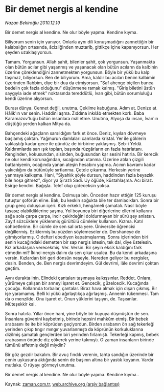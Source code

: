 # Bir demet nergis al kendine

*Nazan Bekiroğlu 2010.12.19*

<td class="columnist-detail">
<p>Bir demet nergis al kendine. Ne olur böyle yapma. Kendine kıyma.</p>
<p>
<div id="haberMetinDiv">
<p>Biliyorum senin için yanıyor. Onlarla aynı dili konuşmadığını zannettiğin bir kalabalığın ortasında, âcizliğinden muztarib, gittikçe içine kapanıyorsun. Her şeyden uzaklaşıyorsun.
<p>Tamam. Yorgunsun. Allah şahit, bilenler şahit, çok yorgunsun. Yaşanmakta olan bütün acılar gibi yaşanmış ve yaşanacak olan bütün acıların da kalbinin üzerine çöreklendiğini zannetmekten yorgunsun. Böyle bir yükü bu kalp taşımaz, biliyorsun. Ben de biliyorum. Ama, kaldır bu acıları benim kalbimin üzerinden Rabbim, diye bir dua da etmiyorsun. "Saf ahenge biçilen bunca bedelin çok fazla olduğunu" düşünmene ramak kalmış. "Giriş biletini üstün saygıyla iade etmek" noktasında tereddütlü, İvan gibi, bütün sorumluluğu kendi üzerine alıyorsun.
<p>Burası dünya. Cennet değil, unutma. Çekilme kabuğuna. Adım at. Denize at. Hâlik'ın var senin. Haddini aşma. Zıddına inkılâb etmekten kork. Baba Karamazov'luğu bütün insanlara mâl etme. Unutma, Alyoşa da insan, İvan'ın düştüğü yerden kalkan Mitya da.
<p>Bahçendeki ağaçların sarsıldığını fark et önce. Deniz, kıyıları dövmeye başlamış çoktan. Yağmurun damlaları camlarda kristal. Yer ile göklerin yaklaştığı kadar gece ile gündüz de birbirine yaklaşmış. Şeb-i Yeldâ. Kaldırımlarda sarı ışık topları, başında rüzgârların en fazla hatırlatanı. Renginden, kokusundan, sisinden, buğusundan kar sesini hatırla. Bir kerecik ne olur kendi korunağından, sıcağından utanma. Üzerine atılan çizgili battaniyenin, ocağında yanan ateşin hesabını yapma. Acının kavramı kadar yakıcılığını da bütünüyle sırtlanma. Çetele çıkarma. Herkesin yerine yanmaya kalkışma. Hani, "Siyahlık şöyle dursun, haddinden fazla beyazlık bile hoşa gitmez", diyor ya Şirazlı Sadi. Uy öğüde, küstahlaşma. Acı biraz. Esirge kendini. Bağışla. Telef olup gideceksin yoksa.
<p>Bir demet nergis al kendine. Dolmuşa bin. Önceden hazır ettiğin 125 kuruşu tutuştur şoförün eline. Bak, bu keskin soğukta bile ter damlacıkları. Sonra bir grup genç doluşsun içeri. Kızlı erkekli, hengâmeli şamatalı. Nasıl böyle tasasız olabildiklerine şaşma. Yol boyunca biri diğerlerine ellerini kollarını sağa sola çarpa çarpa, incir çekirdeğini doldurmayan bir sürü şey anlatsın. Zayıf sözcüklere yüklenmiş gürültülü cümleler kullansın. Kızma. Katıl sohbetlerine. Bir cümle de sen sal orta yere. Üniversite öğrencisi değillermiş. Eziklermiş bu yüzden söylemeseler de. Dershaneye de gitmiyorlarmış. O defteri ebediyen kapatmışlarmış. Sonra içlerinden biri senin kucağındaki demetten bir sap nergis istesin, tek dal, diye üstelesin. Kız arkadaşına verecekmiş. Ver. Versin. Bir şeyin eksik kaldığını fark etmedin mi? İkinci nergis dalını da sen çıkar usulca. Bu da kendi arkadaşına versin. Kızlardan biri geri dönsün neşeyle. Nereden geliyor bu nergisler, desin. Benden, de. Ben nergis devrimdeyim. Gül devrimi, lâle devrimi çoktan geçtim.
<p>Aynı durakta inin. Elindeki çantaları taşımaya kalkışsınlar. Reddet. Onlara, yürümeye çalışan bir anneyi işaret et. Gencecik, güzelcecik. Kucağında çocuğu. Kollarında torbalar, çantalar. Biraz hava almak için dışarı çıkmış. Bir işe yaramamış. Belli ki yükü ağırlaştıkça ağırlaşmış. Annenin tükenmesi. Tam da o menzilde. Onu işaret et. Onun yüklerini taşıyın, de. Taşısınlar. Müteşekkir kal.
<p>Sonra hatırla. Yıllar önce hani, yine böyle bir kuyuya düşmüştün de sen. İnsanlara güvenini kaybetmiş, birinde hepsini mahkûm etmiş. Bir bebek arabasını ite ite bir köprüden geçiyordun. Birden arabanın ön sağ tekerleği yerinden çıkıp tıngır mıngır yuvarlanmıştı da köprünün korkuluklarına dizilmiş şamatalı gençlerden biri yerinden fırlamıştı. Tekerleği kapmış, bebek arabasının önünde diz çökerek yerine takmıştı. O zaman insanların birinde tümünü affetmiş değil miydin?
<p>Bir göz gezdir bakalım. Bir avuç fındık verenin, tahta sandığın üzerinde bir cenin uykusuna aktığında senin de başının altına bir yastık koyanın. Vardır mutlaka. O rüyayı görmeyi unutma.
<p>Bir demet nergis al kendine. Ne olur böyle yapma. Kendine kıyma.. </p></p></p></p></p></p></p></p></p></div>
</p>
<a href="http://web.archive.org/web/20110222210244/mailto:/">
</a></td>

Kaynak: [zaman.com.tr](http://zaman.com.tr/yazar.do?yazino=1067127), [web.archive.org (arşiv bağlantısı)](http://web.archive.org/web/20110222210244/http://www.zaman.com.tr:80/yazar.do?yazino=1067127)
